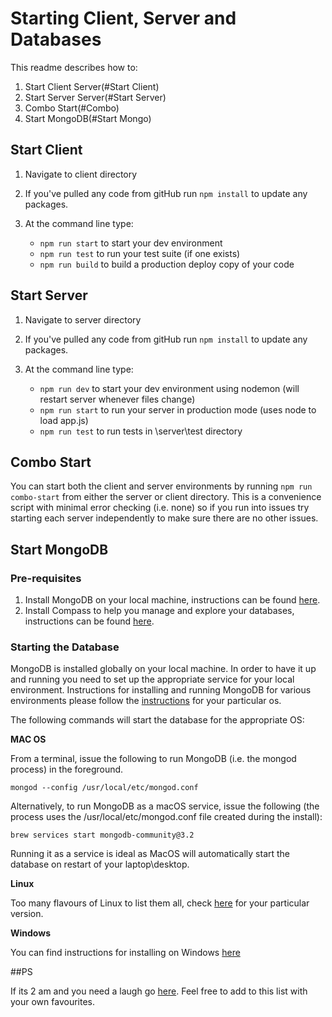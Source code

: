 # Starting Client, Server and Databases

This readme describes how to:

1. Start Client Server(#Start Client)
2. Start Server Server(#Start Server)
3. Combo Start(#Combo)
4. Start MongoDB(#Start Mongo)

## Start Client

1. Navigate to client directory
2. If you've pulled any code from gitHub run ```npm install``` to update any packages.
3. At the command line type:
 
    - ```npm run start``` to start your dev environment
    - ```npm run test``` to run your test suite (if one exists)
    - ```npm run build``` to build a production deploy copy of your code
 
## Start Server

1. Navigate to server directory
2. If you've pulled any code from gitHub run ```npm install``` to update any packages.
3. At the command line type:
 
    - ```npm run dev``` to start your dev environment using nodemon (will restart server whenever files change)
    - ```npm run start``` to run your server in production mode (uses node to load app.js)
    - ```npm run test``` to run tests in \server\test directory
    
## Combo Start

You can start both the client and server environments by running ```npm run combo-start``` from either the 
server or client directory.  This is a convenience script with minimal error checking (i.e. none) so if you run
into issues try starting each server independently to make sure there are no other issues.

## Start MongoDB

### Pre-requisites

1. Install MongoDB on your local machine, instructions can be found [here](https://docs.mongodb.com/manual/installation/#mongodb-community-edition-installation-tutorials).
2. Install Compass to help you manage and explore your databases, instructions can be found [here](https://docs.mongodb.com/compass/master/install/).

### Starting the Database

MongoDB is installed globally on your local machine.  In order to have it up and running you need to set up the
appropriate service for your local environment.  Instructions for installing and running MongoDB for various
environments please follow the [instructions](https://docs.mongodb.com/v3.2/tutorial/install-mongodb-on-os-x/) for your particular os.

The following commands will start the database for the appropriate OS:

**MAC OS**

From a terminal, issue the following to run MongoDB (i.e. the mongod process) in the foreground.

```mongod --config /usr/local/etc/mongod.conf```

Alternatively, to run MongoDB as a macOS service, issue the following (the process uses the /usr/local/etc/mongod.conf file created during the install):

```brew services start mongodb-community@3.2```

Running it as a service is ideal as MacOS will automatically start the database on restart of your laptop\desktop.

**Linux**

Too many flavours of Linux to list them all, check [here](https://docs.mongodb.com/v3.2/administration/install-on-linux/) for your particular version.

**Windows**

You can find instructions for installing on Windows [here](https://docs.mongodb.com/v3.2/tutorial/install-mongodb-on-windows/)

##PS

If its 2 am and you need a laugh go [here](https://www.youtube.com/watch?v=FxOIebkmrqs).
Feel free to add to this list with your own favourites.  